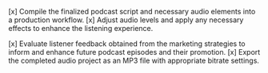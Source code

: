 [x] Compile the finalized podcast script and necessary audio elements into a production workflow.
[x] Adjust audio levels and apply any necessary effects to enhance the listening experience.


[x] Evaluate listener feedback obtained from the marketing strategies to inform and enhance future podcast episodes and their promotion.
[x] Export the completed audio project as an MP3 file with appropriate bitrate settings.